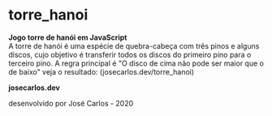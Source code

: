 # torre_hanoi
<b>Jogo torre de hanói em JavaScript</b>
<br>
A torre de hanói é uma espécie de quebra-cabeça com três pinos e alguns discos, cujo objetivo é transferir todos os discos do primeiro pino para o terceiro pino.
A regra principal é "O disco de cima não pode ser maior que o de baixo"
veja o resultado: (josecarlos.dev/torre_hanoi)

<b>josecarlos.dev</b>

desenvolvido por José Carlos - 2020
